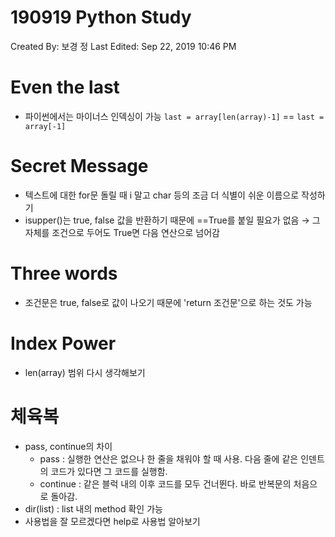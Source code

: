 # 190919 Python Study 

Created By: 보경 정
Last Edited: Sep 22, 2019 10:46 PM

# Even the last

- 파이썬에서는 마이너스 인덱싱이 가능
`last = array[len(array)-1]` == `last = array[-1]`

# Secret Message

- 텍스트에 대한 for문 돌릴 때 i 말고 char 등의 조금 더 식별이 쉬운 이름으로 작성하기
- isupper()는 true, false 값을 반환하기 때문에 ==True를 붙일 필요가 없음 → 그 자체를 조건으로 두어도 True면 다음 연산으로 넘어감

# Three words

- 조건문은 true, false로 값이 나오기 때문에 'return 조건문'으로 하는 것도 가능

# Index Power

- len(array) 범위 다시 생각해보기

# 체육복

- pass, continue의 차이
    - pass : 실행한 연산은 없으나 한 줄을 채워야 할 때 사용. 다음 줄에 같은 인덴트의 코드가 있다면 그 코드를 실행함.
    - continue : 같은 블럭 내의 이후 코드를 모두 건너뛴다. 바로 반복문의 처음으로 돌아감.
- dir(list) : list 내의 method 확인 가능
- 사용법을 잘 모르겠다면 help로 사용법 알아보기